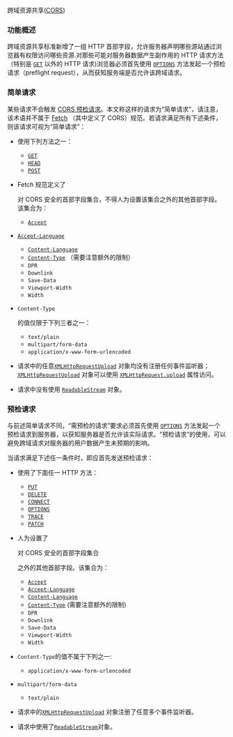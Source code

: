 跨域资源共享([CORS](https://developer.mozilla.org/zh-CN/docs/Web/HTTP/Access_control_CORS))

### 功能概述

跨域资源共享标准新增了一组 HTTP 首部字段，允许服务器声明哪些源站通过浏览器有权限访问哪些资源.对那些可能对服务器数据产生副作用的 HTTP 请求方法（特别是 [`GET`](https://developer.mozilla.org/zh-CN/docs/Web/HTTP/Methods/GET) 以外的 HTTP 请求)浏览器必须首先使用 [`OPTIONS`](https://developer.mozilla.org/zh-CN/docs/Web/HTTP/Methods/OPTIONS) 方法发起一个预检请求（preflight request），从而获知服务端是否允许该跨域请求。

### 简单请求

某些请求不会触发 [CORS 预检请求](https://developer.mozilla.org/zh-CN/docs/Web/HTTP/Access_control_CORS#Preflighted_requests)。本文称这样的请求为“简单请求”，请注意，该术语并不属于 [Fetch](https://fetch.spec.whatwg.org/) （其中定义了 CORS）规范。若请求满足所有下述条件，则该请求可视为“简单请求”：

- 使用下列方法之一：

  - [`GET`](https://developer.mozilla.org/zh-CN/docs/Web/HTTP/Methods/GET)
  - [`HEAD`](https://developer.mozilla.org/zh-CN/docs/Web/HTTP/Methods/HEAD)
  - [`POST`](https://developer.mozilla.org/zh-CN/docs/Web/HTTP/Methods/POST)

- Fetch 规范定义了

  对 CORS 安全的首部字段集合，不得人为设置该集合之外的其他首部字段。该集合为：

  - [`Accept`](https://developer.mozilla.org/zh-CN/docs/Web/HTTP/Headers/Accept)
- [`Accept-Language`](https://developer.mozilla.org/zh-CN/docs/Web/HTTP/Headers/Accept-Language)
  - [`Content-Language`](https://developer.mozilla.org/zh-CN/docs/Web/HTTP/Headers/Content-Language)
  - [`Content-Type`](https://developer.mozilla.org/zh-CN/docs/Web/HTTP/Headers/Content-Type) （需要注意额外的限制）
  - `DPR`
  - `Downlink`
  - `Save-Data`
  - `Viewport-Width`
  - `Width`
  
- `Content-Type`

   

  的值仅限于下列三者之一：

  - `text/plain`
  - `multipart/form-data`
  - `application/x-www-form-urlencoded`

- 请求中的任意[`XMLHttpRequestUpload`](https://developer.mozilla.org/zh-CN/docs/Web/API/XMLHttpRequestUpload) 对象均没有注册任何事件监听器；[`XMLHttpRequestUpload`](https://developer.mozilla.org/zh-CN/docs/Web/API/XMLHttpRequestUpload) 对象可以使用 [`XMLHttpRequest.upload`](https://developer.mozilla.org/zh-CN/docs/Web/API/XMLHttpRequest/upload) 属性访问。

- 请求中没有使用 [`ReadableStream`](https://developer.mozilla.org/zh-CN/docs/Web/API/ReadableStream) 对象。



### 预检请求

与前述简单请求不同，“需预检的请求”要求必须首先使用 [`OPTIONS`](https://developer.mozilla.org/zh-CN/docs/Web/HTTP/Methods/OPTIONS)   方法发起一个预检请求到服务器，以获知服务器是否允许该实际请求。"预检请求“的使用，可以避免跨域请求对服务器的用户数据产生未预期的影响。

当请求满足下述任一条件时，即应首先发送预检请求：

- 使用了下面任一 HTTP 方法：

  - [`PUT`](https://developer.mozilla.org/zh-CN/docs/Web/HTTP/Methods/PUT)
  - [`DELETE`](https://developer.mozilla.org/zh-CN/docs/Web/HTTP/Methods/DELETE)
  - [`CONNECT`](https://developer.mozilla.org/zh-CN/docs/Web/HTTP/Methods/CONNECT)
  - [`OPTIONS`](https://developer.mozilla.org/zh-CN/docs/Web/HTTP/Methods/OPTIONS)
  - [`TRACE`](https://developer.mozilla.org/zh-CN/docs/Web/HTTP/Methods/TRACE)
  - [`PATCH`](https://developer.mozilla.org/zh-CN/docs/Web/HTTP/Methods/PATCH)

- 人为设置了

  对 CORS 安全的首部字段集合

  之外的其他首部字段。该集合为：

  - [`Accept`](https://developer.mozilla.org/zh-CN/docs/Web/HTTP/Headers/Accept)
  - [`Accept-Language`](https://developer.mozilla.org/zh-CN/docs/Web/HTTP/Headers/Accept-Language)
  - [`Content-Language`](https://developer.mozilla.org/zh-CN/docs/Web/HTTP/Headers/Content-Language)
  - [`Content-Type`](https://developer.mozilla.org/zh-CN/docs/Web/HTTP/Headers/Content-Type) (需要注意额外的限制)
  - `DPR`
  - `Downlink`
  - `Save-Data`
  - `Viewport-Width`
  - `Width`

- `Content-Type`的值不属于下列之一:

  - `application/x-www-form-urlencoded`
- `multipart/form-data`
  - `text/plain`

- 请求中的[`XMLHttpRequestUpload`](https://developer.mozilla.org/zh-CN/docs/Web/API/XMLHttpRequestUpload) 对象注册了任意多个事件监听器。

- 请求中使用了[`ReadableStream`](https://developer.mozilla.org/zh-CN/docs/Web/API/ReadableStream)对象。

